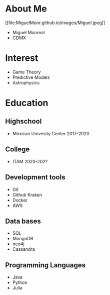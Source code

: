 # About Me
[[file:MiguelMonr.github.io/images/Miguel.jpeg]]


 - Miguel Monreal
 - CDMX

# Interest 
 - Game Theory
 - Predictive Models
 - Astrophysics

# Education
## Highschool 
- Mexican Univesity Center  2017-2020

## College 
- ITAM   2020-202?

## Development tools 
- Git
- Github Kraken
- Docker
- AWS

## Data bases
- SQL
- MongoDB
- neo4j
- Cassandra

## Programming Languages
- Java
- Python
- Julia




